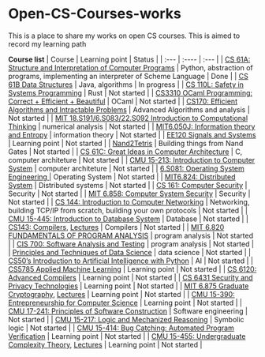 # Open-CS-Courses-works
This is a place to share my works on open CS courses. This is aimed to record my learning path 

**Course list**
| Course      | Learning point | Status     |
| :---        | :----          | :---       |
| [CS 61A: Structure and Interpretation of Computer Programs](https://inst.eecs.berkeley.edu/~cs61a/su20/)      | Python, abstraction of programs, implementing an interpreter of Scheme Language      | Done   |
| [CS 61B Data Structures](https://sp21.datastructur.es/)      | Java, algorithms | In progress     |
| [CS 110L: Safety in Systems Programming](https://reberhardt.com/cs110l/spring-2020/)        | Rust          | Not started       |
| [CS3310 OCaml Programming: Correct + Efficient + Beautiful](https://cs3110.github.io/textbook/cover.html)        | OCaml          | Not started       |
| [CS170: Efficient Algorithms and Intractable Problems](https://cs170.org/)	| Advanced Algorithms and analysis	| Not started	|
| [MIT 18.S191/6.S083/22.S092 Introduction to Computational Thinking](https://computationalthinking.mit.edu/Spring21/)        | numerical analysis          | Not started       |
| [MIT6.050J: Information theory and Entropy](https://ocw.mit.edu/courses/6-050j-information-and-entropy-spring-2008/)        | information theory          | Not started       |
| [EE120 Signals and Systems](https://inst.eecs.berkeley.edu/~ee120/fa19/)      | Learning point | Not started     |
| [Nand2Tetris](https://www.coursera.org/learn/build-a-computer)      | Building things from Nand Gates | Not started     |
| [CS 61C: Great Ideas in Computer Architecture](https://inst.eecs.berkeley.edu/~cs61c/su20/)      | C, computer architeture | Not started     |
| [CMU 15-213: Introduction to Computer System](http://csapp.cs.cmu.edu/)      | computer architeture | Not started     |
| [6.S081: Operating System Engineering ](https://pdos.csail.mit.edu/6.828/2021/schedule.html)      | Operating System | Not started     |
| [MIT6.824: Distributed System](https://pdos.csail.mit.edu/6.824/schedule.html)      | Distributed systems | Not started     |
| [CS 161: Computer Security](https://su20.cs161.org/)      | Security | Not started     |
| [MIT 6.858: Computer System Security](http://css.csail.mit.edu/6.858/2022/)      | Security | Not started     |
| [CS 144: Introduction to Computer Networking](https://cs144.github.io/)      | Networking, building TCP/IP from scratch, building your own protocols | Not started     |
| [CMU 15-445: Introduction to Database System](https://15445.courses.cs.cmu.edu/fall2020/)      | Database | Not started     |
| [CS143: Compilers](http://web.stanford.edu/class/cs143/), [Lectures](https://www.youtube.com/watch?v=SNWHmnWzJAI&list=PLoCMsyE1cvdUZRe1udlyjpzTww1U5olL2&index=2)      | Compilers | Not started     |
| [MIT 6.820 FUNDAMENTALS OF PROGRAM ANALYSIS](https://ocw.mit.edu/courses/6-820-fundamentals-of-program-analysis-fall-2015/)      | program analysis | Not started     |
| [CIS 700: Software Analysis and Testing](https://www.cis.upenn.edu/~mhnaik/edu/cis700/index.html#reading)      | program analysis | Not started     |
| [Principles and Techniques of Data Science](https://ds100.org/fa21/)	| data science | Not started	|
| [CS50’s Introduction to Artificial Intelligence with Python](https://cs50.harvard.edu/ai/2020/)      | AI | Not started     |
| [CS5785 Applied Machine Learning](https://cornelltech.github.io/cs5785-fall-2019/index.html)	| Learning point	| Not started	|
| [CS 6120: Advanced Compilers](https://www.cs.cornell.edu/courses/cs6120/2022sp/)	| Learning point	| Not started	|
| [CS 6431 Security and Privacy Technologies](https://www.cs.utexas.edu/~shmat/courses/cs6431/)	| Learning point	| Not started	|
| [MIT 6.875 Graduate Cryptography](https://inst.eecs.berkeley.edu/~cs276/fa20/), [Lectures](https://www.youtube.com/watch?v=jDsfV2ohFPs&list=PL6ogFv-ieghe8MOIcpD6UDtdK-UMHG8oH)	| Learning point	| Not started	|
| [CMU 15-390: Entrepreneurship for Computer Science](https://web2.qatar.cmu.edu/~mhhammou/15390-s20/index.html)	| Learning point	| Not started	|
| [CMU 17-241: Principles of Software Construction](https://www.cs.cmu.edu/~charlie/courses/17-214/2021-spring/index.html)	| Software engineering	| Not started	|
| [CMU 15-217: Logic and Mechanized Reasoning](http://www.cs.cmu.edu/~mheule/15217-f21/index.html)	| Symbolic logic	| Not started	|
| [CMU 15-414: Bug Catching: Automated Program Verification](https://www.cs.cmu.edu/~15414/s22/index.html)	| Learning point	| Not started	|
| [CMU 15-455: Undergraduate Complexity Theory](https://www.cs.cmu.edu/~15455/), [Lectures](https://www.youtube.com/playlist?list=PLm3J0oaFux3YL5vLXpzOyJiLtqLp6dCW2)	| Learning point	| Not started	|
